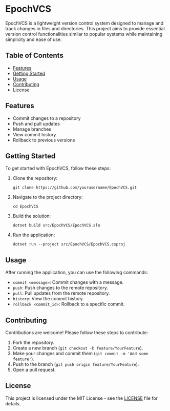 # EpochVCS

EpochVCS is a lightweight version control system designed to manage and track changes in files and directories. This project aims to provide essential version control functionalities similar to popular systems while maintaining simplicity and ease of use.

## Table of Contents

- [Features](#features)
- [Getting Started](#getting-started)
- [Usage](#usage)
- [Contributing](#contributing)
- [License](#license)

## Features

- Commit changes to a repository
- Push and pull updates
- Manage branches
- View commit history
- Rollback to previous versions

## Getting Started

To get started with EpochVCS, follow these steps:

1. Clone the repository:
   ```
   git clone https://github.com/yourusername/EpochVCS.git
   ```

2. Navigate to the project directory:
   ```
   cd EpochVCS
   ```

3. Build the solution:
   ```
   dotnet build src/EpochVCS/EpochVCS.sln
   ```

4. Run the application:
   ```
   dotnet run --project src/EpochVCS/EpochVCS.csproj
   ```

## Usage

After running the application, you can use the following commands:

- `commit <message>`: Commit changes with a message.
- `push`: Push changes to the remote repository.
- `pull`: Pull updates from the remote repository.
- `history`: View the commit history.
- `rollback <commit_id>`: Rollback to a specific commit.

## Contributing

Contributions are welcome! Please follow these steps to contribute:

1. Fork the repository.
2. Create a new branch (`git checkout -b feature/YourFeature`).
3. Make your changes and commit them (`git commit -m 'Add some feature'`).
4. Push to the branch (`git push origin feature/YourFeature`).
5. Open a pull request.

## License

This project is licensed under the MIT License - see the [LICENSE](LICENSE) file for details.